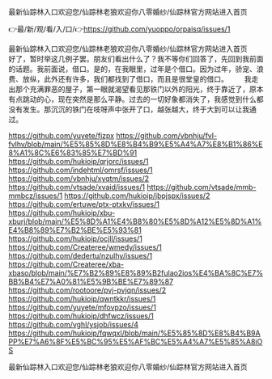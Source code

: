 最新仙踪林入口欢迎您/仙踪林老狼欢迎你八零婚纱/仙踪林官方网站进入首页

👉最/新/观/看/入/口/👉https://github.com/yuoppo/orpaisq/issues/1

最新仙踪林入口欢迎您/仙踪林老狼欢迎你八零婚纱/仙踪林官方网站进入首页　　好了，暂时举这几例子罢。朋友们看出什么了？我不等你们回答了，先回到我前面的话题。我前面说，借口。是的，在我眼里，过年是个借口。因为过年，骄宠、浪费、放纵，此外还有许多，我们都找到了借口，而且是很堂皇的借口。
　　我走出那个充满罪恶的屋子，第一眼就渴望看见那铁门以外的阳光，终于靠近了，原本有点跳动的心，现在突然是那么平静。过去的一切好象都消失了，我感觉到什么都没有发生。那沉沉的铁门在吱呀声中张开了口，越张越大，终于大到可以让我通过。


https://github.com/yuyete/fjzpx
https://github.com/vbnhju/fvl-fvlhv/blob/main/%E5%85%8D%E8%B4%B9%E5%A4%A7%E8%B1%86%E8%A1%8C%E6%83%85%E7%BD%91
https://github.com/hukioip/qrjorc/issues/1
https://github.com/indehtml/omrsf/issues/1
https://github.com/vbnhju/xyqtm/issues/2
https://github.com/vtsade/xvaid/issues/1
https://github.com/vtsade/mmb-mmbcz/issues/1
https://github.com/hukioip/jbpjspx/issues/2
https://github.com/ertuwe/ptx-ptxkv/issues/1
https://github.com/hukioip/xbu-xburj/blob/main/%E5%8D%A1%E4%B8%80%E5%8D%A12%E5%8D%A1%E4%B8%89%E7%B2%BE%E5%93%81
https://github.com/hukioip/ocjll/issues/1
https://github.com/Createree/wmedy/issues/1
https://github.com/dedertu/nzulhy/issues/1
https://github.com/Createree/xba-xbaso/blob/main/%E7%B2%89%E8%89%B2fulao2ios%E4%BA%8C%E7%BB%B4%E7%A0%81%E5%9B%BE%E7%89%87
https://github.com/rootoore/pvj-pvjqn/issues/2
https://github.com/hukioip/qwntkkr/issues/1
https://github.com/yuyete/mfovpzo/issues/1
https://github.com/hukioip/dhfwcz/issues/1
https://github.com/vghl/ysjob/issues/4
https://github.com/hukioip/fqwqxl/blob/main/%E5%85%8D%E8%B4%B9APP%E7%A6%8F%E5%BC%95%E5%AF%BC%E5%A4%A7%E5%85%A8iOS

最新仙踪林入口欢迎您/仙踪林老狼欢迎你八零婚纱/仙踪林官方网站进入首页
